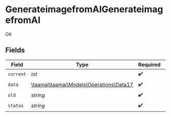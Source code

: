 # GenerateimagefromAIGenerateimagefromAI

OK


## Fields

| Field                                                                        | Type                                                                         | Required                                                                     | Description                                                                  |
| ---------------------------------------------------------------------------- | ---------------------------------------------------------------------------- | ---------------------------------------------------------------------------- | ---------------------------------------------------------------------------- |
| `current`                                                                    | *int*                                                                        | :heavy_check_mark:                                                           | N/A                                                                          |
| `data`                                                                       | [\taamai\taamai\Models\Operations\Data17](../../models/operations/Data17.md) | :heavy_check_mark:                                                           | N/A                                                                          |
| `old`                                                                        | *string*                                                                     | :heavy_check_mark:                                                           | N/A                                                                          |
| `status`                                                                     | *string*                                                                     | :heavy_check_mark:                                                           | N/A                                                                          |